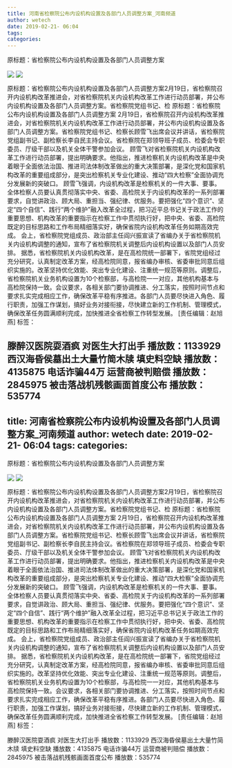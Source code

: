 ```yaml
---
title: 河南省检察院公布内设机构设置及各部门人员调整方案_河南频道
author: wetech
date: 2019-02-21- 06:04
tags: 
categories: 
---
```

原标题：省检察院公布内设机构设置及各部门人员调整方案
<!-- more -->
                
<img align="center" border="0" src="http://p3.ifengimg.com/a/2019_08/326c64e255bbd22_size545_w800_h550.jpg" />
                
<img align="center" border="0" src="http://p2.ifengimg.com/a/2016/0810/204c433878d5cf9size1_w16_h16.png" />
            
原标题：省检察院公布内设机构设置及各部门人员调整方案2月19日，省检察院召开内设机构改革推进会，对省检察院机关内设机构改革工作进行动员部署，并公布内设机构设置及各部门人员调整方案。省检察院党组书记、检
原标题：省检察院公布内设机构设置及各部门人员调整方案
2月19日，省检察院召开内设机构改革推进会，对省检察院机关内设机构改革工作进行动员部署，并公布内设机构设置及各部门人员调整方案。省检察院党组书记、检察长顾雪飞出席会议并讲话，省检察院党组副书记、副检察长李自民主持会议。省检察院在郑领导班子成员、检委会专职委员、厅级干部以及机关全体干警参加会议。
顾雪飞对省检察院机关内设机构改革工作进行动员部署，提出明确要求。他指出，推进检察机关内设机构改革是中央着眼于全面依法治国、推进司法体制改革做出的重大决策部署，是深化党和国家机构改革的重要组成部分，是突出检察机关专业化建设、推动“四大检察”全面协调充分发展新的突破口。
顾雪飞强调，内设机构改革是检察机关的一件大事、要事。全体检察人员要认真贯彻落实中央、省委、高检院关于内设机构改革的一系列部署要求，自觉讲政治、顾大局、重担当、强纪律、优服务。要把强化“四个意识”、坚定“四个自信”、践行“两个维护”融入改革全过程，把习近平总书记关于政法工作的重要思想、机构改革的重要指示在检察工作中贯彻执行好，把中央、省委、高检院既定的目标思路和工作布局精细落实好，确保省院内设机构改革任务如期高效完成。
会上，省检察院党组成员、政治部主任阎兴振宣读了省编办关于省检察院机关内设机构调整的通知，宣布了省检察院机关调整后内设机构设置以及部门人员安排。
据悉，省检察院机关内设机构改革，是在高检院统一部署下，省院党组经过充分研究，认真制定改革方案，经高检院同意，报省编办审核、省委审批同意后组织实施的。改革坚持优化效能、突出专业化建设、注重统一规范等原则。调整后，省检察院机关业务机构设置为10个检察部，与高检院一一对应，其他机构基本与高检院保持一致。会议要求，各相关部门要协调推进、分工落实，按照时间节点和要求扎实完成相应工作，确保改革平稳有序推进。各部门人员要尽快进入角色、履行职责，加强工作谋划，搞好业务对接衔接，尽快建立新的工作机制、管理模式，确保改革任务圆满顺利完成，加快推进全省检察工作转型发展。
[责任编辑：赵旭燕]
标签：
 
             
滕醉汉医院耍酒疯 对医生大打出手
播放数：1133929
西汉海昏侯墓出土大量竹简木牍 填史料空缺
播放数：4135875
电话诈骗44万 运营商被判赔偿
播放数：2845975
被击落战机残骸画面首度公布
播放数：535774
---
title: 河南省检察院公布内设机构设置及各部门人员调整方案_河南频道
author: wetech
date: 2019-02-21- 06:04
tags: 
categories: 
---
原标题：省检察院公布内设机构设置及各部门人员调整方案
<!-- more -->
                
<img align="center" border="0" src="http://p3.ifengimg.com/a/2019_08/326c64e255bbd22_size545_w800_h550.jpg" />
                
<img align="center" border="0" src="http://p2.ifengimg.com/a/2016/0810/204c433878d5cf9size1_w16_h16.png" />
            
原标题：省检察院公布内设机构设置及各部门人员调整方案2月19日，省检察院召开内设机构改革推进会，对省检察院机关内设机构改革工作进行动员部署，并公布内设机构设置及各部门人员调整方案。省检察院党组书记、检
原标题：省检察院公布内设机构设置及各部门人员调整方案
2月19日，省检察院召开内设机构改革推进会，对省检察院机关内设机构改革工作进行动员部署，并公布内设机构设置及各部门人员调整方案。省检察院党组书记、检察长顾雪飞出席会议并讲话，省检察院党组副书记、副检察长李自民主持会议。省检察院在郑领导班子成员、检委会专职委员、厅级干部以及机关全体干警参加会议。
顾雪飞对省检察院机关内设机构改革工作进行动员部署，提出明确要求。他指出，推进检察机关内设机构改革是中央着眼于全面依法治国、推进司法体制改革做出的重大决策部署，是深化党和国家机构改革的重要组成部分，是突出检察机关专业化建设、推动“四大检察”全面协调充分发展新的突破口。
顾雪飞强调，内设机构改革是检察机关的一件大事、要事。全体检察人员要认真贯彻落实中央、省委、高检院关于内设机构改革的一系列部署要求，自觉讲政治、顾大局、重担当、强纪律、优服务。要把强化“四个意识”、坚定“四个自信”、践行“两个维护”融入改革全过程，把习近平总书记关于政法工作的重要思想、机构改革的重要指示在检察工作中贯彻执行好，把中央、省委、高检院既定的目标思路和工作布局精细落实好，确保省院内设机构改革任务如期高效完成。
会上，省检察院党组成员、政治部主任阎兴振宣读了省编办关于省检察院机关内设机构调整的通知，宣布了省检察院机关调整后内设机构设置以及部门人员安排。
据悉，省检察院机关内设机构改革，是在高检院统一部署下，省院党组经过充分研究，认真制定改革方案，经高检院同意，报省编办审核、省委审批同意后组织实施的。改革坚持优化效能、突出专业化建设、注重统一规范等原则。调整后，省检察院机关业务机构设置为10个检察部，与高检院一一对应，其他机构基本与高检院保持一致。会议要求，各相关部门要协调推进、分工落实，按照时间节点和要求扎实完成相应工作，确保改革平稳有序推进。各部门人员要尽快进入角色、履行职责，加强工作谋划，搞好业务对接衔接，尽快建立新的工作机制、管理模式，确保改革任务圆满顺利完成，加快推进全省检察工作转型发展。
[责任编辑：赵旭燕]
标签：
 
             
滕醉汉医院耍酒疯 对医生大打出手
播放数：1133929
西汉海昏侯墓出土大量竹简木牍 填史料空缺
播放数：4135875
电话诈骗44万 运营商被判赔偿
播放数：2845975
被击落战机残骸画面首度公布
播放数：535774
